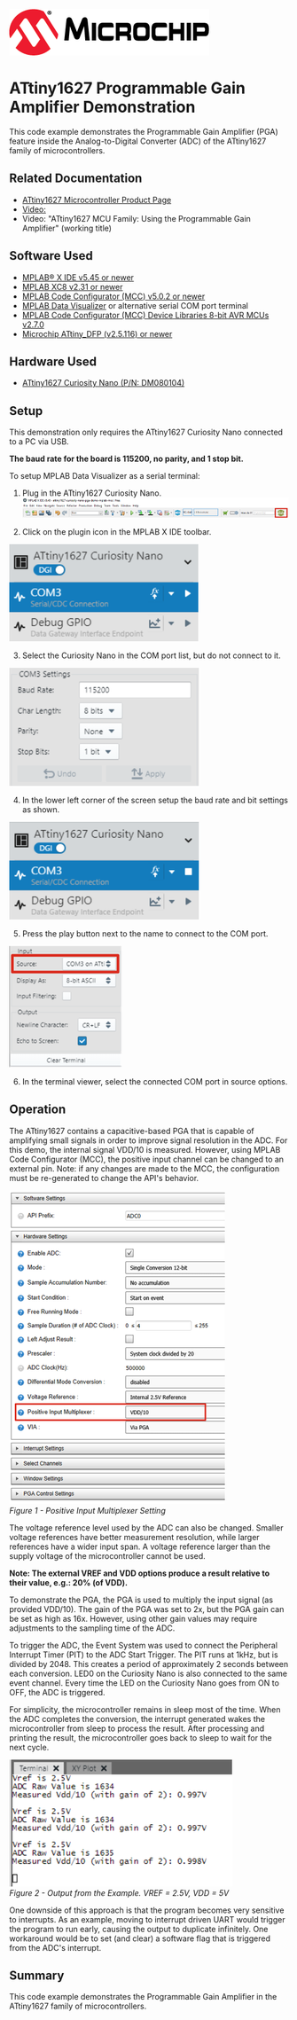<!-- Please do not change this logo with link -->
[![MCHP](images/microchip.png)](https://www.microchip.com)

# ATtiny1627 Programmable Gain Amplifier Demonstration

This code example demonstrates the Programmable Gain Amplifier (PGA) feature inside the Analog-to-Digital Converter (ADC) of the ATtiny1627 family of microcontrollers.

## Related Documentation

- [ATtiny1627 Microcontroller Product Page](https://www.microchip.com/wwwproducts/en/ATTINY1627)
- [Video: ](#)
- Video: "ATtiny1627 MCU Family: Using the Programmable Gain Amplifier" (working title)

## Software Used

- [MPLAB® X IDE v5.45 or newer](http://www.microchip.com/mplab/mplab-x-ide)
- [MPLAB XC8 v2.31 or newer](http://www.microchip.com/mplab/compilers)
- [MPLAB Code Configurator (MCC) v5.0.2 or newer](https://www.microchip.com/mplab/mplab-code-configurator)
- [MPLAB Data Visualizer](https://www.microchip.com/en-us/development-tools-tools-and-software/embedded-software-center/mplab-data-visualizer) or alternative serial COM port terminal
- [MPLAB Code Configurator (MCC) Device Libraries 8-bit AVR MCUs v2.7.0](https://www.microchip.com/mplab/mplab-code-configurator)
- [Microchip ATtiny_DFP (v2.5.116) or newer](https://packs.download.microchip.com/)

## Hardware Used

- [ATtiny1627 Curiosity Nano (P/N: DM080104)](https://www.microchip.com/DevelopmentTools/ProductDetails/PartNO/DM080104)

## Setup

This demonstration only requires the ATtiny1627 Curiosity Nano connected to a PC via USB.

**The baud rate for the board is 115200, no parity, and 1 stop bit.**

To setup MPLAB Data Visualizer as a serial terminal:
1. Plug in the ATtiny1627 Curiosity Nano.
![Step 2](./images/step2.PNG)

2. Click on the plugin icon in the MPLAB X IDE toolbar.

![Step 3](./images/step3.PNG)

3. Select the Curiosity Nano in the COM port list, but do not connect to it.

![Step 4](./images/step4.PNG)

4. In the lower left corner of the screen setup the baud rate and bit settings as shown.

![Step 5](./images/step5.PNG)

5. Press the play button next to the name to connect to the COM port.

![Step 6](./images/step6.PNG)

6. In the terminal viewer, select the connected COM port in source options.

## Operation

The ATtiny1627 contains a capacitive-based PGA that is capable of amplifying small signals in order to improve signal resolution in the ADC. For this demo, the internal signal VDD/10 is measured. However, using MPLAB Code Configurator (MCC), the positive input channel can be changed to an external pin. Note: if any changes are made to the MCC, the configuration must be re-generated to change the API's behavior.

![Positive Input Multiplexer Setting](./images/ADC_input.PNG)  
*Figure 1 - Positive Input Multiplexer Setting*

The voltage reference level used by the ADC can also be changed. Smaller voltage references have better measurement resolution, while larger references have a wider input span. A voltage reference larger than the supply voltage of the microcontroller cannot be used.

**Note: The external VREF and VDD options produce a result relative to their value, e.g.: 20% (of VDD).**

To demonstrate the PGA, the PGA is used to multiply the input signal (as provided VDD/10). The gain of the PGA was set to 2x, but the PGA gain can be set as high as 16x. However, using other gain values may require adjustments to the sampling time of the ADC.

To trigger the ADC, the Event System was used to connect the Peripheral Interrupt Timer (PIT) to the ADC Start Trigger. The PIT runs at 1kHz, but is divided by 2048. This creates a period of approximately 2 seconds between each conversion. LED0 on the Curiosity Nano is also connected to the same event channel. Every time the LED on the Curiosity Nano goes from ON to OFF, the ADC is triggered.

For simplicity, the microcontroller remains in sleep most of the time. When the ADC completes the conversion, the interrupt generated wakes the microcontroller from sleep to process the result. After processing and printing the result, the microcontroller goes back to sleep to wait for the next cycle.

![Example Output](./images/demo.PNG)  
*Figure 2 - Output from the Example. VREF = 2.5V, VDD = 5V*

One downside of this approach is that the program becomes very sensitive to interrupts. As an example, moving to interrupt driven UART would trigger the program to run early, causing the output to duplicate infinitely. One workaround would be to set (and clear) a software flag that is triggered from the ADC's interrupt.

## Summary

This code example demonstrates the Programmable Gain Amplifier in the ATtiny1627 family of microcontrollers.
